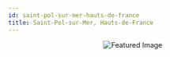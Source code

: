 ```yaml
---
id: saint-pol-sur-mer-hauts-de-france
title: Saint-Pol-sur-Mer, Hauts-de-France
---
```


<center><img src="https://i.travelapi.com/hotels/2000000/1630000/1620100/1620075/dc91e880_z.jpg" alt="Featured Image" /></center>

